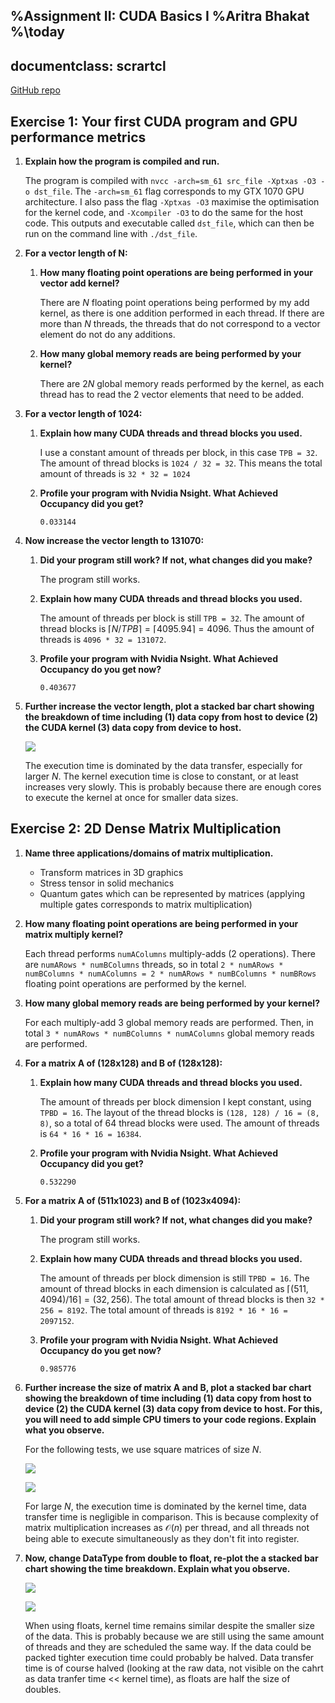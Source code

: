 %Assignment II: CUDA Basics I
%Aritra Bhakat
%\today
---
documentclass: scrartcl
---

[GitHub repo](https://github.com/arrebarritra/DD2360HT23/tree/main/hw_2)

## Exercise 1: Your first CUDA program and GPU performance metrics
1. **Explain how the program is compiled and run.**

    The program is compiled with `nvcc -arch=sm_61 src_file -Xptxas -O3 -o dst_file`. The `-arch=sm_61` flag corresponds to my GTX 1070 GPU architecture. I also pass the flag `-Xptxas -O3` maximise the optimisation for the kernel code, and `-Xcompiler -O3` to do the same for the host code. This outputs and executable called `dst_file`, which can then be run on the command line with `./dst_file`.

2. **For a vector length of N:**

    1. **How many floating point operations are being performed in your vector add kernel?**

        There are $N$ floating point operations being performed by my add kernel, as there is one addition performed in each thread. If there are more than $N$ threads, the threads that do not correspond to a vector element do not do any additions.

    2. **How many global memory reads are being performed by your kernel?**

        There are $2N$ global memory reads performed by the kernel, as each thread has to read the 2 vector elements that need to be added.

3. **For a vector length of 1024:**

    1. **Explain how many CUDA threads and thread blocks you used.**

        I use a constant amount of threads per block, in this case `TPB = 32`. The amount of thread blocks is `1024 / 32 = 32`. This means the total amount of threads is `32 * 32 = 1024`

    2. **Profile your program with Nvidia Nsight. What Achieved Occupancy did you get?**

        `0.033144`

4. **Now increase the vector length to 131070:**
    
    1. **Did your program still work? If not, what changes did you make?**

        The program still works.

    2. **Explain how many CUDA threads and thread blocks you used.**

        The amount of threads per block is still `TPB = 32`. The amount of thread blocks is $\lceil N / TPB \rceil = \lceil 4095.94 \rceil = 4096$. Thus the amount of threads is `4096 * 32 = 131072`.

    3. **Profile your program with Nvidia Nsight. What Achieved Occupancy do you get now?**

        `0.403677`

5. **Further increase the vector length, plot a stacked bar chart showing the breakdown of time including (1) data copy from host to device (2) the CUDA kernel (3) data copy from device to host.**

    ![](ex_1/img/vecadd-stackedbar.png)

    The execution time is dominated by the data transfer, especially for larger $N$. The kernel execution time is close to constant, or at least increases very slowly. This is probably because there are enough cores to execute the kernel at once for smaller data sizes.

## Exercise 2: 2D Dense Matrix Multiplication

1. **Name three applications/domains of matrix multiplication.**
    - Transform matrices in 3D graphics
    - Stress tensor in solid mechanics
    - Quantum gates which can be represented by matrices (applying multiple gates corresponds to matrix multiplication)

2. **How many floating point operations are being performed in your matrix multiply kernel?** 

    Each thread performs `numAColumns` multiply-adds (2 operations). There are `numARows * numBColumns` threads, so in total `2 * numARows * numBColumns * numAColumns = 2 * numARows * numBColumns * numBRows` floating point operations are performed by the kernel.

3. **How many global memory reads are being performed by your kernel?**
    
    For each multiply-add 3 global memory reads are performed. Then, in total `3 * numARows * numBColumns * numAColumns` global memory reads are performed.

4. **For a matrix A of (128x128) and B of (128x128):**

    1. **Explain how many CUDA threads and thread blocks you used.**

        The amount of threads per block dimension I kept constant, using `TPBD = 16`. The layout of the thread blocks is `(128, 128) / 16 = (8, 8)`, so a total of 64 thread blocks were used. The amount of threads is `64 * 16 * 16 = 16384`. 

    2. **Profile your program with Nvidia Nsight. What Achieved Occupancy did you get?**

        `0.532290` 

5. **For a matrix A of (511x1023) and B of (1023x4094):**

    1. **Did your program still work? If not, what changes did you make?**
        
        The program still works.

    2. **Explain how many CUDA threads and thread blocks you used.**

        The amount of threads per block dimension is still `TPBD = 16`. The amount of thread blocks in each dimension is calculated as $\lceil (511, 4094) / 16 \rceil = (32, 256)$. The total amount of thread blocks is then `32 * 256 = 8192`. The total amount of threads is `8192 * 16 * 16 = 2097152`.

    3. **Profile your program with Nvidia Nsight. What Achieved Occupancy do you get now?**

        `0.985776`

6. **Further increase the size of matrix A and B, plot a stacked bar chart showing the breakdown of time including (1) data copy from host to device (2) the CUDA kernel (3) data copy from device to host. For this, you will need to add simple CPU timers to your code regions. Explain what you observe.**

    For the following tests, we use square matrices of size $N$.

    ![](ex_2/img/mmul-double-smalln.png)

    ![](ex_2/img/mmul-double-largen.png)

    For large $N$, the execution time is dominated by the kernel time, data transfer time is negligible in comparison. This is because complexity of matrix multiplication increases as $\mathcal{O}(n)$ per thread, and all threads not being able to execute simultaneously as they don't fit into register.

7. **Now, change DataType from double to float, re-plot the a stacked bar chart showing the time breakdown. Explain what you observe.**

    ![](ex_2/img/mmul-float-smalln.png)

    ![](ex_2/img/mmul-float-largen.png)

    When using floats, kernel time remains similar despite the smaller size of the data. This is probably because we are still using the same amount of threads and they are scheduled the same way. If the data could be packed tighter execution time could probably be halved. Data transfer time is of course halved (looking at the raw data, not visible on the cahrt as data tranfer time << kernel time), as floats are half the size of doubles.